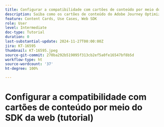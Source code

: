 ```yaml
---
title: Configurar a compatibilidade com cartões de conteúdo por meio do SDK da web (tutorial)
description: Saiba como os cartões de conteúdo do Adobe Journey Optimizer melhoram o engajamento com conteúdo personalizado, abrangendo benefícios, implementação, casos de uso e dicas.
feature: Content Cards, Use Cases, Web SDK
role: User
level: Intermediate
doc-type: Tutorial
duration: 0
last-substantial-update: 2024-11-27T00:00:00Z
jira: KT-16595
thumbnail: KT-16595.jpeg
source-git-commit: 270ba292b519095f313cb2ef5a0fe16547bf8b5d
workflow-type: ht
source-wordcount: '37'
ht-degree: 100%

---
```



# Configurar a compatibilidade com cartões de conteúdo por meio do SDK da web (tutorial)

